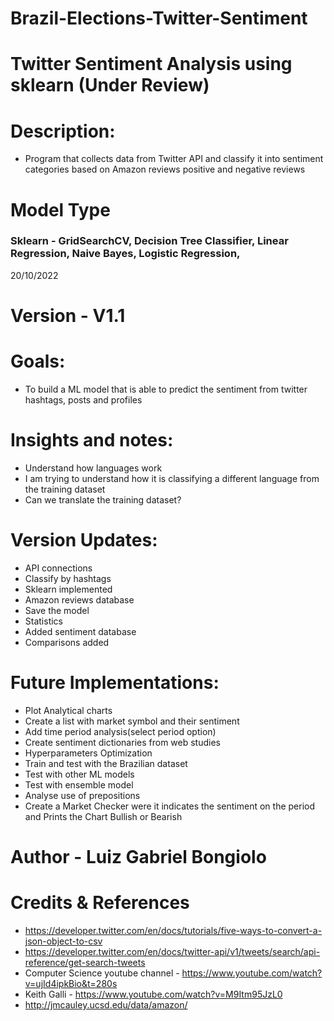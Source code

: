 # Brazil-Elections-Twitter-Sentiment

# Twitter Sentiment Analysis using sklearn (Under Review)

# Description:
- Program that collects data from Twitter API and classify it into sentiment categories based on Amazon reviews positive and negative reviews 
# Model Type 
### Sklearn - GridSearchCV, Decision Tree Classifier, Linear Regression, Naive Bayes, Logistic Regression, 
20/10/2022

# Version - V1.1

# Goals:
- To build a ML model that is able to predict the sentiment from twitter hashtags, posts and profiles

# Insights and notes:
- Understand how languages work 
- I am trying to understand how it is classifying a different language from the training dataset 
- Can we translate the training dataset?
 

# Version Updates:
- API connections
- Classify by hashtags
- Sklearn implemented 
- Amazon reviews database
- Save the model 
- Statistics
- Added sentiment database
- Comparisons added 

# Future Implementations: 
- Plot Analytical charts 
- Create a list with market symbol and their sentiment
- Add time period analysis(select period option)
- Create sentiment dictionaries from web studies 
- Hyperparameters Optimization 
- Train and test with the Brazilian dataset
- Test with other ML models 
- Test with ensemble model
- Analyse use of prepositions 
- Create a Market Checker were it indicates the sentiment on the period and Prints the Chart Bullish or Bearish 

# Author - Luiz Gabriel Bongiolo

# Credits & References 
- https://developer.twitter.com/en/docs/tutorials/five-ways-to-convert-a-json-object-to-csv
- https://developer.twitter.com/en/docs/twitter-api/v1/tweets/search/api-reference/get-search-tweets
- Computer Science youtube channel - https://www.youtube.com/watch?v=ujId4ipkBio&t=280s
- Keith Galli - https://www.youtube.com/watch?v=M9Itm95JzL0
- http://jmcauley.ucsd.edu/data/amazon/
